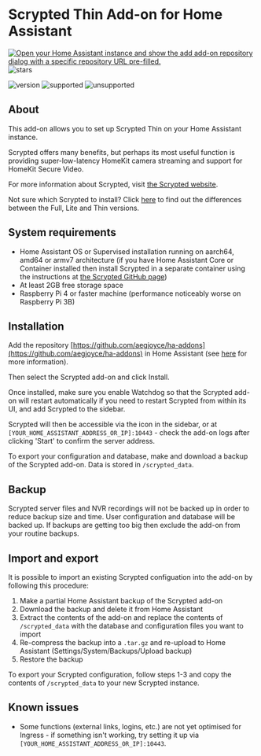 # Scrypted Thin Add-on for Home Assistant

[![Open your Home Assistant instance and show the add add-on repository dialog with a specific repository URL pre-filled.](https://my.home-assistant.io/badges/supervisor_add_addon_repository.svg)](https://my.home-assistant.io/redirect/supervisor_add_addon_repository/?repository_url=https%3A%2F%2Fgithub.com%2Faegjoyce%2Fha-addons)
![stars](https://img.shields.io/github/stars/aegjoyce/ha-addons?color=gold&style=for-the-badge)

![version](https://img.shields.io/github/v/release/aegjoyce/ha-addons?color=blue&style=flat-square)
![supported](https://img.shields.io/badge/supported-aarch64%20%7C%20amd64%20%7C%20armv7-green?style=flat-square)
![unsupported](https://img.shields.io/badge/unsupported-armhf%20%7C%20i386-red?style=flat-square)

## About

This add-on allows you to set up Scrypted Thin on your Home Assistant instance.

Scrypted offers many benefits, but perhaps its most useful function is providing super-low-latency HomeKit camera streaming and support for HomeKit Secure Video.

For more information about Scrypted, visit [the Scrypted website](https://scrypted.app).

Not sure which Scrypted to install? Click [here](https://github.com/koush/scrypted/wiki/Docker-Image-Tags) to find out the differences between the Full, Lite and Thin versions.

## System requirements

- Home Assistant OS or Supervised installation running on aarch64, amd64 or armv7 architecture (if you have Home Assistant Core or Container installed then install Scrypted in a separate container using the instructions at [the Scrypted GitHub page](https://github.com/koush/scrypted))
- At least 2GB free storage space
- Raspberry Pi 4 or faster machine (performance noticeably worse on Raspberry Pi 3B)

## Installation

Add the repository [https://github.com/aegjoyce/ha-addons](https://github.com/aegjoyce/ha-addons) in Home Assistant (see [here](https://www.home-assistant.io/hassio/installing_third_party_addons/) for more information).

Then select the Scrypted add-on and click Install.

Once installed, make sure you enable Watchdog so that the Scrypted add-on will restart automatically if you need to restart Scrypted from within its UI, and add Scrypted to the sidebar.

Scrypted will then be accessible via the icon in the sidebar, or at `[YOUR_HOME_ASSISTANT_ADDRESS_OR_IP]:10443` - check the add-on logs after clicking 'Start' to confirm the server address.

To export your configuration and database, make and download a backup of the Scrypted add-on. Data is stored in `/scrypted_data`.

## Backup

Scrypted server files and NVR recordings will not be backed up in order to reduce backup size and time. User configuration and database will be backed up. If backups are getting too big then exclude the add-on from your routine backups.

## Import and export

It is possible to import an existing Scrypted configuation into the add-on by following this procedure:
1. Make a partial Home Assistant backup of the Scrypted add-on
2. Download the backup and delete it from Home Assistant
3. Extract the contents of the add-on and replace the contents of `/scrypted_data` with the database and configuration files you want to import
4. Re-compress the backup into a `.tar.gz` and re-upload to Home Assistant (Settings/System/Backups/Upload backup)
5. Restore the backup

To export your Scrypted configuration, follow steps 1-3 and copy the contents of `/scrypted_data` to your new Scrypted instance.

## Known issues

- Some functions (external links, logins, etc.) are not yet optimised for Ingress - if something isn't working, try setting it up via `[YOUR_HOME_ASSISTANT_ADDRESS_OR_IP]:10443`.